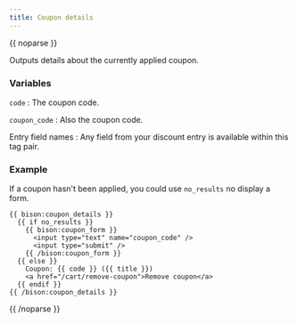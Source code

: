 ```yaml
---
title: Coupon details
---
```

{{ noparse }}

Outputs details about the currently applied coupon.

### Variables

`code`
: The coupon code.

`coupon_code`
: Also the coupon code.

Entry field names
: Any field from your discount entry is available within this tag pair.

### Example
If a coupon hasn't been applied, you could use `no_results` no display a form.
~~~
{{ bison:coupon_details }}
  {{ if no_results }}
    {{ bison:coupon_form }}
      <input type="text" name="coupon_code" />
      <input type="submit" />
    {{ /bison:coupon_form }}
  {{ else }}
    Coupon: {{ code }} ({{ title }})
    <a href="/cart/remove-coupon">Remove coupon</a>
  {{ endif }}
{{ /bison:coupon_details }}
~~~


{{ /noparse }}